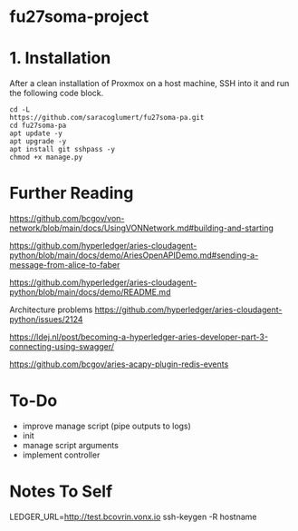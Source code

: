 # fu27soma-project

# 1. Installation
After a clean installation of Proxmox on a host machine, SSH into it and run the following code block.
```
cd -L
https://github.com/saracoglumert/fu27soma-pa.git
cd fu27soma-pa
apt update -y
apt upgrade -y
apt install git sshpass -y
chmod +x manage.py
```

# Further Reading

https://github.com/bcgov/von-network/blob/main/docs/UsingVONNetwork.md#building-and-starting

https://github.com/hyperledger/aries-cloudagent-python/blob/main/docs/demo/AriesOpenAPIDemo.md#sending-a-message-from-alice-to-faber

https://github.com/hyperledger/aries-cloudagent-python/blob/main/docs/demo/README.md

Architecture problems
https://github.com/hyperledger/aries-cloudagent-python/issues/2124

https://ldej.nl/post/becoming-a-hyperledger-aries-developer-part-3-connecting-using-swagger/

https://github.com/bcgov/aries-acapy-plugin-redis-events

# To-Do
- improve manage script (pipe outputs to logs)
- init
- manage script arguments
- implement controller

# Notes To Self
LEDGER_URL=http://test.bcovrin.vonx.io
ssh-keygen -R hostname
